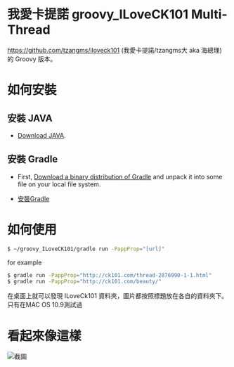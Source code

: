 我愛卡提諾 groovy_ILoveCK101 Multi-Thread
=================

https://github.com/tzangms/iloveck101 (我愛卡提諾/tzangms大 aka 海總理) 的 Groovy 版本。


如何安裝
==========
安裝 JAVA
----------
* [Download JAVA](http://www.java.com/zh_TW/download/).

安裝 Gradle
----------
* First, [Download a binary distribution of Gradle](http://www.gradle.org/downloads) and unpack it into some file on your local file system.

* [安裝Gradle](http://www.gradle.org/docs/current/userguide/userguide_single.html#installation)


如何使用
===========

```bash 
$ ~/groovy_ILoveCK101/gradle run -PappProp="[url]"
```

for example

```bash
$ gradle run -PappProp="http://ck101.com/thread-2876990-1-1.html"
$ gradle run -PappProp="http://ck101.com/beauty/"
```
在桌面上就可以發現 ILoveCk101 資料夾，圖片都按照標題放在各自的資料夾下。
只有在MAC OS 10.9測試過

看起來像這樣
==============

![截圖](http://i.imgur.com/EsZ6chY.png) 


